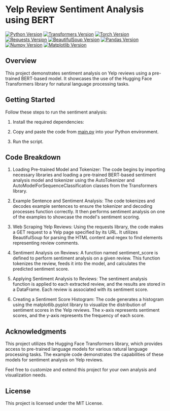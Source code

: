 # Yelp Review Sentiment Analysis using BERT



[![Python Version](https://img.shields.io/badge/Python-3.x.x-blue)](https://www.python.org/downloads/)
[![Transformers Version](https://img.shields.io/badge/Transformers-4.11.3-brightgreen)](https://github.com/huggingface/transformers)
[![Torch Version](https://img.shields.io/badge/Torch-1.10.0-orange)](https://pytorch.org/get-started/locally/)
[![Requests Version](https://img.shields.io/badge/Requests-2.26.0-yellow)](https://pypi.org/project/requests/)
[![BeautifulSoup Version](https://img.shields.io/badge/BeautifulSoup-4.9.3-blueviolet)](https://pypi.org/project/beautifulsoup4/)
[![Pandas Version](https://img.shields.io/badge/Pandas-1.3.3-lightgrey)](https://pandas.pydata.org/getting_started.html)
[![Numpy Version](https://img.shields.io/badge/Numpy-1.21.5-red)](https://numpy.org/install/)
[![Matplotlib Version](https://img.shields.io/badge/Matplotlib-3.4.3-brightgreen)](https://matplotlib.org/stable/users/installing.html)

## Overview

This project demonstrates sentiment analysis on Yelp reviews using a pre-trained BERT-based model. It showcases the use of the Hugging Face Transformers library for natural language processing tasks.

## Getting Started

Follow these steps to run the sentiment analysis:

1. Install the required dependencies:
  
2. Copy and paste the code from [main.py](main.py) into your Python environment.

3. Run the script.



## Code Breakdown

1. Loading Pre-trained Model and Tokenizer:
The code begins by importing necessary libraries and loading a pre-trained BERT-based sentiment analysis model and tokenizer using the AutoTokenizer and AutoModelForSequenceClassification classes from the Transformers library.

2. Example Sentence and Sentiment Analysis:
The code tokenizes and decodes example sentences to ensure the tokenizer and decoding processes function correctly. It then performs sentiment analysis on one of the examples to showcase the model's sentiment scoring.

3. Web Scraping Yelp Reviews:
Using the requests library, the code makes a GET request to a Yelp page specified by its URL. It utilizes BeautifulSoup for parsing the HTML content and regex to find elements representing review comments.

4. Sentiment Analysis on Reviews:
A function named sentiment_score is defined to perform sentiment analysis on a given review. This function tokenizes the review, feeds it into the model, and calculates the predicted sentiment score.

5. Applying Sentiment Analysis to Reviews:
The sentiment analysis function is applied to each extracted review, and the results are stored in a DataFrame. Each review is associated with its sentiment score.

6. Creating a Sentiment Score Histogram:
The code generates a histogram using the matplotlib.pyplot library to visualize the distribution of sentiment scores in the Yelp reviews. The x-axis represents sentiment scores, and the y-axis represents the frequency of each score.



## Acknowledgments
This project utilizes the Hugging Face Transformers library, which provides access to pre-trained language models for various natural language processing tasks. The example code demonstrates the capabilities of these models for sentiment analysis on Yelp reviews.

Feel free to customize and extend this project for your own analysis and visualization needs.

## License
This project is licensed under the MIT License.

